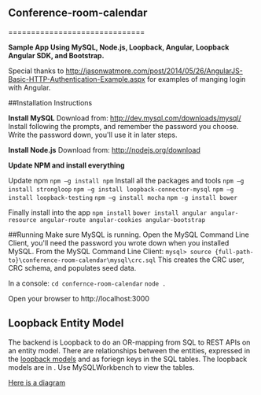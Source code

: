 ## Conference-room-calendar
==============================


**Sample App Using MySQL, Node.js, Loopback, Angular, Loopback Angular SDK, and Bootstrap.**


Special thanks to http://jasonwatmore.com/post/2014/05/26/AngularJS-Basic-HTTP-Authentication-Example.aspx
for examples of manging login with Angular.

##Installation Instructions

**Install MySQL**
Download from: http://dev.mysql.com/downloads/mysql/
Install following the prompts,  and remember the password you choose.
Write the password down, you'll use it in later steps.

**Install Node.js**
Download from: http://nodejs.org/download

**Update NPM and install everything**

Update npm
`npm –g install npm`
Install all the packages and tools
`npm –g install strongloop`
`npm –g install loopback-connector-mysql`
`npm –g install loopback-testing`
`npm –g install mocha`
`npm -g install bower`

Finally install into the app
`npm install`
`bower install angular angular-resource angular-route angular-cookies angular-bootstrap`

##Running
Make sure MySQL is running.
Open the MySQL Command Line Client, you'll need the password
you wrote down when you installed MySQL.
From the MySQL Command Line Client:
`mysql> source {full-path-to}\conference-room-calendar\mysql\crc.sql`
This creates the CRC user, CRC schema, and populates seed data.

In a console:
`cd confernce-room-calendar`
`node .`

Open your browser to http://localhost:3000

## Loopback Entity Model
The backend is Loopback to do an OR-mapping from SQL to REST APIs on an entity model.
There are relationships between the entities, expressed in the [loopback models](commmon\models)
and as foriegn keys in the SQL tables.
The loopback models are in .   Use MySQLWorkbench to view the tables.

[Here is a diagram](entity_model.JPG?raw=true)
